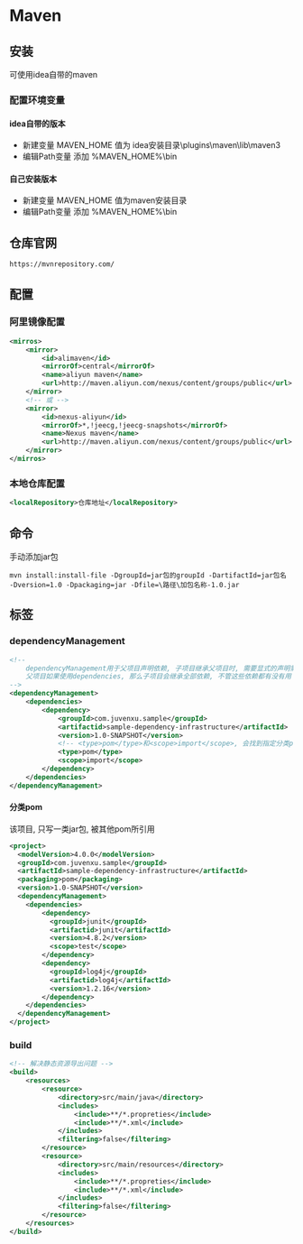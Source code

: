 # Maven

## 安装

可使用idea自带的maven

### 配置环境变量

#### idea自带的版本

- 新建变量 MAVEN_HOME   值为 idea安装目录\plugins\maven\lib\maven3
- 编辑Path变量   添加  %MAVEN_HOME%\bin

#### 自己安装版本

- 新建变量 MAVEN_HOME   值为maven安装目录
- 编辑Path变量   添加  %MAVEN_HOME%\bin

## 仓库官网

```
https://mvnrepository.com/
```

## 配置

### 阿里镜像配置

```xml
<mirros>
    <mirror>
    	<id>alimaven</id>
        <mirrorOf>central</mirrorOf>
        <name>aliyun maven</name>
        <url>http://maven.aliyun.com/nexus/content/groups/public</url>
    </mirror>
    <!-- 或 -->
    <mirror>
    	<id>nexus-aliyun</id>
        <mirrorOf>*,!jeecg,!jeecg-snapshots</mirrorOf>
        <name>Nexus maven</name>
        <url>http://maven.aliyun.com/nexus/content/groups/public</url>
    </mirror>
</mirros>
```

### 本地仓库配置

```xml
<localRepository>仓库地址</localRepository>
```

## 命令

手动添加jar包

```
mvn install:install-file -DgroupId=jar包的groupId -DartifactId=jar包名 -Dversion=1.0 -Dpackaging=jar -Dfile=\路径\加包名称-1.0.jar
```

## 标签

### dependencyManagement

```xml
<!-- 
	dependencyManagement用于父项目声明依赖, 子项目继承父项目时, 需要显式的声明需要使用的依赖, 如果子项目不指定依赖的version和scope等, 会去寻找父项目中dependencyManagement声明的依赖, 如果指定了版本号, 会按照子项目设定的版本
	父项目如果使用dependencies, 那么子项目会继承全部依赖, 不管这些依赖都有没有用
-->
<dependencyManagement>
    <dependencies>
        <dependency>
            <groupId>com.juvenxu.sample</groupId>
            <artifactid>sample-dependency-infrastructure</artifactId>
            <version>1.0-SNAPSHOT</version>
            <!-- <type>pom</type>和<scope>import</scope>, 会找到指定分类pom, 并导入 -->
            <type>pom</type>
            <scope>import</scope>
        </dependency>
    </dependencies>
</dependencyManagement>
```

#### 分类pom

该项目, 只写一类jar包, 被其他pom所引用

```xml
<project>
  <modelVersion>4.0.0</modelVersion>
  <groupId>com.juvenxu.sample</groupId>
  <artifactId>sample-dependency-infrastructure</artifactId>
  <packaging>pom</packaging>
  <version>1.0-SNAPSHOT</version>
  <dependencyManagement>
    <dependencies>
        <dependency>
          <groupId>junit</groupId>
          <artifactid>junit</artifactId>
          <version>4.8.2</version>
          <scope>test</scope>
        </dependency>
        <dependency>
          <groupId>log4j</groupId>
          <artifactid>log4j</artifactId>
          <version>1.2.16</version>
        </dependency>
    </dependencies>
  </dependencyManagement>
</project>
```



### build

```xml
<!-- 解决静态资源导出问题 -->
<build>
    <resources>
        <resource>
            <directory>src/main/java</directory>
            <includes>
            	<include>**/*.propreties</include>
                <include>**/*.xml</include>
            </includes>
            <filtering>false</filtering>
        </resource>
        <resource>
            <directory>src/main/resources</directory>
            <includes>
            	<include>**/*.propreties</include>
                <include>**/*.xml</include>
            </includes>
            <filtering>false</filtering>
        </resource>
    </resources>
</build>
```

